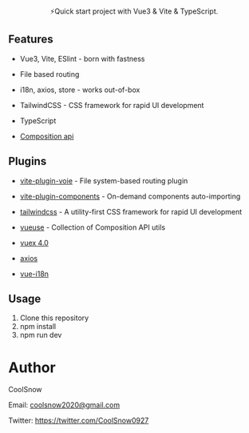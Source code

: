 <p align='center'>
⚡️Quick start project with Vue3 & Vite & TypeScript.<br/>
</p>

## Features

- Vue3, Vite, ESlint -  born with fastness

- File based routing

- i18n, axios, store - works out-of-box

- TailwindCSS - CSS framework for rapid UI development

- TypeScript

- [Composition api](https://composition-api.vuejs.org/)

## Plugins

- [vite-plugin-voie](https://github.com/vamplate/vite-plugin-voie) - File system-based routing plugin

- [vite-plugin-components](https://github.com/antfu/vite-plugin-components) - On-demand components auto-importing

- [tailwindcss](https://github.com/tailwindlabs/tailwindcss) - A utility-first CSS framework for rapid UI development

- [vueuse](https://github.com/antfu/vueuse) - Collection of Composition API utils

- [vuex 4.0](https://github.com/vuejs/vuex/tree/4.0)

- [axios](https://github.com/axios/axios)

- [vue-i18n](https://github.com/kazupon/vue-i18n)

## Usage

1. Clone this repository
2. npm install
3. npm run dev

# Author

CoolSnow

Email: coolsnow2020@gmail.com

Twitter: https://twitter.com/CoolSnow0927